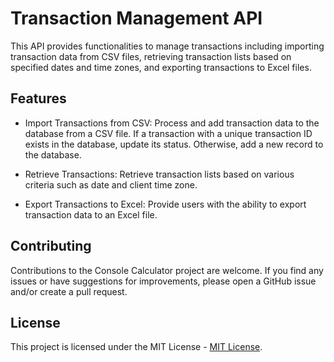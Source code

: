 # Transaction Management API
This API provides functionalities to manage transactions including importing transaction data from CSV files, retrieving transaction lists based on specified dates and time zones, and exporting transactions to Excel files.

## Features
- Import Transactions from CSV: Process and add transaction data to the database from a CSV file. If a transaction with a unique transaction ID exists in the database, update its status. Otherwise, add a new record to the database.

- Retrieve Transactions: Retrieve transaction lists based on various criteria such as date and client time zone.

- Export Transactions to Excel: Provide users with the ability to export transaction data to an Excel file.

## Contributing
Contributions to the Console Calculator project are welcome. If you find any issues or have suggestions for improvements, please open a GitHub issue and/or create a pull request.

## License
This project is licensed under the MIT License - [MIT License](LICENSE.txt).
